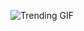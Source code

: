 ![Trending GIF](https://media0.giphy.com/media/v1.Y2lkPThiYjIxNzcycm1oNWJ6aDU2MndoYXVjbGp1OG5xdmhveGNyem9vbTI1ZmpyY3V4MSZlcD12MV9naWZzX3NlYXJjaCZjdD1n/xUPGcEliCc7bETyfO8/giphy.gif)
